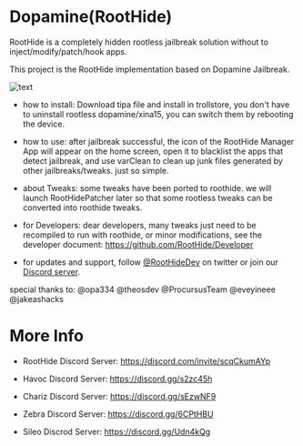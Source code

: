 # Dopamine(RootHide)

RootHide is a completely hidden rootless jailbreak solution without to inject/modify/patch/hook apps.

This project is the RootHide implementation based on Dopamine Jailbreak.

![text](banner.png)

- how to install: Download tipa file and install in trollstore, you don't have to uninstall rootless dopamine/xina15, you can switch them by rebooting the device.

- how to use: after jailbreak successful, the icon of the RootHide Manager App will appear on the home screen, open it to blacklist the apps that detect jailbreak, and use varClean to clean up junk files generated by other jailbreaks/tweaks. just so simple.

- about Tweaks: some tweaks have been ported to roothide. we will launch RootHidePatcher later so that some rootless tweaks can be converted into roothide tweaks.

- for Developers: dear developers, many tweaks just need to be recompiled to run with roothide, or minor modifications, see the developer document: https://github.com/RootHide/Developer

- for updates and support, follow [@RootHideDev](https://twitter.com/RootHideDev) on twitter or join our [Discord server](https://discord.com/invite/scqCkumAYp).

special thanks to: @opa334 @theosdev @ProcursusTeam @eveyineee @jakeashacks

# More Info

- RootHide Discord Server: https://discord.com/invite/scqCkumAYp

- Havoc  Discord Server: https://discord.gg/s2zc45h

- Chariz  Discord Server: https://discord.gg/sEzwNF9

- Zebra  Discord Server: https://discord.gg/6CPtHBU
  
- Sileo  Discrod Server: https://discord.gg/Udn4kQg

